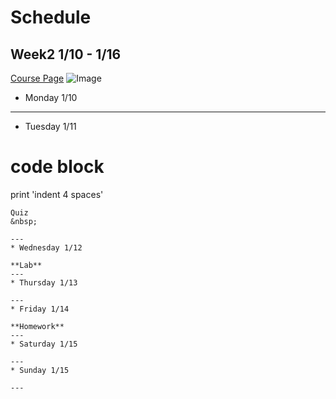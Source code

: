 # Schedule
## Week2 1/10 - 1/16

[Course Page](https://ucsd-cse15l-w22.github.io/)
![Image](https://cdn.vox-cdn.com/thumbor/_AobZZDt_RVStktVR7mUZpBkovc=/0x0:640x427/1200x800/filters:focal(0x0:640x427)/cdn.vox-cdn.com/assets/1087137/java_logo_640.jpg)

* Monday 1/10


---
* Tuesday 1/11

# code block
print 'indent 4 spaces'
```
Quiz
&nbsp;

---
* Wednesday 1/12

**Lab**
---
* Thursday 1/13

---
* Friday 1/14

**Homework**
---
* Saturday 1/15

---
* Sunday 1/15

---
